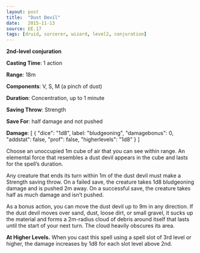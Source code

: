 ```yaml
---
layout: post
title:  "Dust Devil"
date:   2015-11-13
source: EE.17
tags: [druid, sorcerer, wizard, level2, conjuration]
---
```


**2nd-level conjuration**

**Casting Time**: 1 action

**Range**: 18m

**Components**: V, S, M (a pinch of dust)

**Duration**: Concentration, up to 1 minute

**Saving Throw**: Strength

**Save For**: half damage and not pushed

**Damage**: [ { "dice": "1d8", label: "bludgeoning", "damagebonus": 0, "addstat": false, "prof": false, "higherlevels": "1d8" } ]

Choose an unoccupied 1m cube of air that you can see within range. An elemental force that resembles a dust devil appears in the cube and lasts for the spell’s duration.

Any creature that ends its turn within 1m of the dust devil must make a Strength saving throw. On a failed save, the creature takes 1d8 bludgeoning damage and is pushed 2m away. On a successful save, the creature takes half as much damage and isn’t pushed.

As a bonus action, you can move the dust devil up to 9m in any direction. If the dust devil moves over sand, dust, loose dirt, or small gravel, it sucks up the material and forms a 2m-radius cloud of debris around itself that lasts until the start of your next turn. The cloud heavily obscures its area.

**At Higher Levels.** When you cast this spell using a spell slot of 3rd level or higher, the damage increases by 1d8 for each slot level above 2nd.
